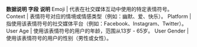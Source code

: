 **数据说明**
**字段**	**说明**
Emoji	| 代表在社交媒体互动中使用的特定表情符号。
Context	| 表情符号对应的情境或情感类型（例如：幽默、爱、快乐）。
Platform	| 指使用该表情符号的社交媒体平台（例如：Facebook、Instagram、Twitter）。
User Age	| 使用该表情符号的用户的年龄，范围从13岁 - 65岁。
User Gender	| 使用该表情符号的用户的性别（男性或女性）。
